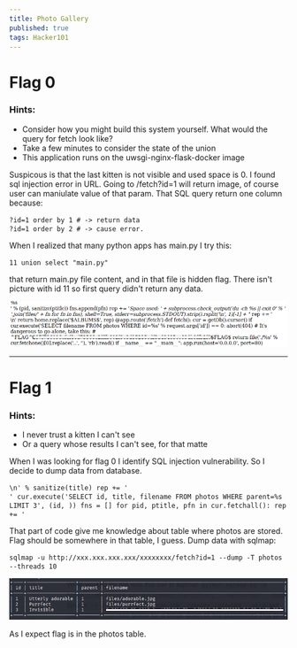 ```yaml
---
title: Photo Gallery
published: true 
tags: Hacker101
---
```


# Flag 0

### Hints:
* Consider how you might build this system yourself. What would the query for fetch look like?
* Take a few minutes to consider the state of the union
* This application runs on the uwsgi-nginx-flask-docker image

Suspicous is that the last kitten is not visible and used space is 0. I found sql injection error in URL. 
Going to /fetch?id=1 will return image, of course user can maniulate value of that param. That SQL query return one column because:
```
?id=1 order by 1 # -> return data
?id=1 order by 2 # -> cause error.
```

When I realized that many python apps has main.py I try this:
```
11 union select "main.py"
```
that return main.py file content, and in that file is hidden flag. There isn't picture with id 11 so first query didn't return any data. 

![Flag](assets/photo-gallery/flag0/flag.png)

* * *

# Flag 1

### Hints:
* I never trust a kitten I can't see
* Or a query whose results I can't see, for that matte

When I was looking for flag 0 I identify SQL injection vulnerability. So I decide to dump data from database. 
```
\n' % sanitize(title) rep += '
' cur.execute('SELECT id, title, filename FROM photos WHERE parent=%s LIMIT 3', (id, )) fns = [] for pid, ptitle, pfn in cur.fetchall(): rep += '
``` 
That part of code give me knowledge about table where photos are stored. Flag should be somewhere in that table, I guess. Dump data with sqlmap:
```
sqlmap -u http://xxx.xxx.xxx.xxx/xxxxxxxx/fetch?id=1 --dump -T photos --threads 10
```

![Flag](assets/photo-gallery/flag1/flag.png)

As I expect flag is in the photos table.